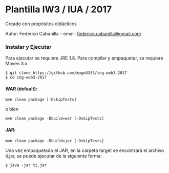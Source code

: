 # Plantilla IW3 / IUA / 2017

Creado con propósitos didácticos

Autor: Federico Cabanilla - email: [federico.cabanilla@gmail.com](mailto:federico.cabanilla@gmail.com)


### Instalar y Ejecutar

Para ejecutar se requiere JRE 1.8.
Para compilar y empaquetar, se requiere Maven 3.x
 

```
$ git clone https://github.com/magm3333/ing-web3-2017
$ cd ing-web3-2017
```

#### WAR (default):
```
mvn clean package [-DskipTests]
```
o bien
```
mvn clean package -Dbuild=war [-DskipTests]
```

#### JAR:
```
mvn clean package -Dbuild=jar [-DskipTests]
```
Una vez empaquetado el JAR, en la carpeta target se encontrará el archivo ti.jar, se puede ejecutar de la siguiente forma:

```
$ java -jar ti.jar
```

